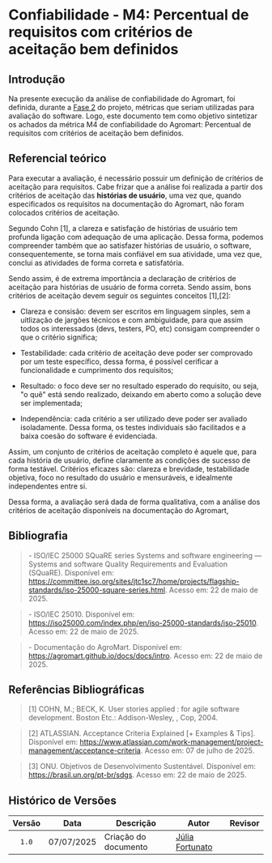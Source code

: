 # Confiabilidade - M4: Percentual de requisitos com critérios de aceitação bem definidos 

## Introdução

Na presente execução da análise de confiabilidade do Agromart, foi definida, durante a [Fase 2](https://fcte-qualidade-de-software-1.github.io/2025-1-T01--Betty-Snyder/gqm/gqm/#selecao-das-metricas) do projeto, métricas que seriam utilizadas para avaliação do software. Logo, este documento tem como objetivo sintetizar os achados da métrica M4 de confiabilidade do Agromart: Percentual de requisitos com critérios de aceitação bem definidos.


## Referencial teórico 

Para executar a avaliação, é necessário possuir um definição de critérios de aceitação para requisitos. Cabe frizar que a análise foi realizada a partir dos critérios de aceitação das **histórias de usuário**, uma vez que, quando especificados os requisitos na documentação do Agromart, não foram colocados critérios de aceitação.

Segundo Cohn [1], a clareza e satisfação de histórias de usuário tem profunda ligação com adequação de uma aplicação. Dessa forma, podemos compreender também que ao satisfazer histórias de usuário, o software, consequentemente, se torna mais confiável em sua atividade, uma vez que, conclui as atividades de forma correta e satisfatória. 

Sendo assim, é de extrema importância a declaração de critérios de aceitação para histórias de usuário de forma correta. Sendo assim, bons critérios de aceitação devem seguir os seguintes conceitos [1],[2]:

- Clareza e consisão: devem ser escritos em linguagem sinples, sem a uitlização de jargões técnicos e com ambiguidade, para que assim todos os interessados (devs, testers, PO, etc) consigam compreender o que o critério significa;

- Testabilidade: cada critério de aceitação deve poder ser comprovado por um teste específico, dessa forma, é possível cerificar a funcionalidade e cumprimento dos requisitos;

- Resultado: o foco deve ser no resultado esperado do requisito, ou seja, "o quê" está sendo realizado, deixando em aberto como a solução deve ser implementada;

- Independência: cada critério a ser utilizado deve poder ser avaliado isoladamente. Dessa forma, os testes individuais são facilitados e a baixa coesão do software é evidenciada. 

Assim, um conjunto de critérios de aceitação completo é aquele que, para cada história de usuário, define claramente as condições de sucesso de forma testável. Critérios eficazes são: clareza e brevidade, testabilidade objetiva, foco no resultado do usuário e mensuráveis, e idealmente independentes entre si. 

Dessa forma, a avaliação será dada de forma qualitativa, com a análise dos critérios de aceitação disponíveis na documentação do Agromart, 

## Bibliografia

> \- ISO/IEC 25000 SQuaRE series Systems and software engineering — Systems and software Quality Requirements and Evaluation (SQuaRE). Disponível em: <https://committee.iso.org/sites/jtc1sc7/home/projects/flagship-standards/iso-25000-square-series.html>. Acesso em: 22 de maio de 2025. 
 
> \- ISO/IEC 25010. Disponível em: <https://iso25000.com/index.php/en/iso-25000-standards/iso-25010>. Acesso em: 22 de maio de 2025.

> \- Documentação do AgroMart. Disponível em: <https://agromart.github.io/docs/docs/intro>. Acesso em: 22 de maio de 2025.

## Referências Bibliográficas

> [1] COHN, M.; BECK, K. User stories applied : for agile software development. Boston Etc.: Addison-Wesley, , Cop, 2004.

> [2] ATLASSIAN. Acceptance Criteria Explained [+ Examples & Tips]. Disponível em: <https://www.atlassian.com/work-management/project-management/acceptance-criteria>. Acesso em: 07 de julho de 2025.

> [3] ONU. Objetivos de Desenvolvimento Sustentável. Disponível em: <https://brasil.un.org/pt-br/sdgs>. Acesso em: 22 de maio de 2025.


## Histórico de Versões

|Versão|Data|Descrição|Autor|Revisor|
|:----:|----|---------|-----|:-------:|
|`1.0`|07/07/2025|Criação do documento| [Júlia Fortunato](https://github.com/julia-fortunato) ||